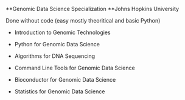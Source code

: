 **Genomic Data Science Specialization
**Johns Hopkins University

Done without code (easy mostly theoritical and basic Python)
- Introduction to Genomic Technologies
- Python for Genomic Data Science

- Algorithms for DNA Sequencing
- Command Line Tools for Genomic Data Science
- Bioconductor for Genomic Data Science
- Statistics for Genomic Data Science
